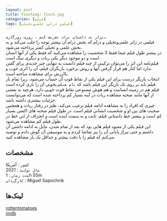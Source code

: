 ```yaml
---
layout: post
title: Finchimg: finch.jpg
categories: [فیلم]
tags: [فیلم, درام, علمی‌و‌تخیلی]
---
```


`بزار یه داستان برات تعریف کنم ، روزی روزگاری…`  
فیلمی در ژانر علمی‌و‌تخیلی و درام که بخش درام آن بیشتر توجه را جلب می‌کند و به بخش علمی و تخیلی کمتر پرداخته می‌شود.  
در بیشتر طول فیلم شما فقط 3 شخصیت را مشاهده می‌کنید که فقط یکی از آنها انسان است و دو موجود دیگر یکی ربات و دیگری سگ است.  
فیلم‌نامه این اثر را می‌توان ترکیبی از چند فیلم دانست به تنهایی چیز جدیدی برای گفتن ندارد اما کنار هم قرار گرفتن آنها و روش برخورد بازیگران فیلم، آن را اثری خوب و باارزش برای مشاهده ساخته است.  
انتخاب بازیگر درست برای این فیلم یکی از نقاط قوت آن حساب می‌شود، زیرا تمام بار فیلم باید بر روی تک بازیگر این فیلم باشد که `تام هنکس` بخوبی آن را بازی کرده است.  
فیلم هم در زمینه انسانیت و هم هوش مصنوعی نقاط قوت خوبی دارد، هرچند به بعضی از آنها مانند صحنه مشاهده ربات در آینه بسیار کم پرداخته شده است که می‌توانست جزئیات بیشتری داشته باشد.  
چیزی که افراد را به مشاهده ادامه فیلم ترغیب می‌کند، طنز در رفتار ربات و همچنین صحبت های بین او و شخصیت انسانی فیلم است. در طول فیلم صحنه های اکشن بسیار کم است و بیشتر خط داستانی فیلم، ثابت و به سمت آینده است و انحراف از این خط در طول فیلم کم مشاهده می‌شود.  
این فیلم یکی از معبود فیلم هایی بود که بعد از تمام شدن، مایل به ادامه داشتن آن داشتم و حتی تیراژ پایانی آن را نیز تماشا کردم و به موسیقی آن گوش دادم و توصیه می‌کنم که فیلم را با دقت بیشتر و حداقل یک بار مشاهده کنید.  

## مشخصات

`کشور` : آمریکا  
`سال تولید` : 2021  
`مدت زمان` : 1h 55m  
`کارگردان` : Miguel Sapochnik  

## لینک‌ها

[rottentomatoes](https://www.rottentomatoes.com/m/finch)  
[imdb](https://www.imdb.com/title/tt3420504/)